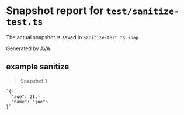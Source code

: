 # Snapshot report for `test/sanitize-test.ts`

The actual snapshot is saved in `sanitize-test.ts.snap`.

Generated by [AVA](https://ava.li).

## example sanitize

> Snapshot 1

    `{␊
      "age": 21,␊
      "name": "joe"␊
    }`
